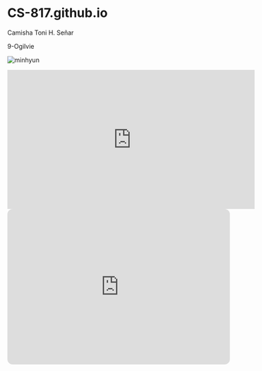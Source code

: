 # CS-817.github.io
Camisha Toni H. Señar

9-Ogilvie

![minhyun](https://phinf.wevpstatic.net/MjAyMzEyMDZfMjIw/MDAxNzAxODQwMDYxNTQw.kj6uGye7eMkKj3ZjnAeSB5kGa_mCd1qNMRCC_5ERs9gg.Q6yA331zPhtTJhkS44GgZzXXoouk9TSN0AhcefkzQ60g.JPEG/Weverse_83980.jpg?type=s704_704_stopgif)

<iframe width="560" height="315" src="https://www.youtube.com/embed/KlJgRPR40to?si=veqJFSeAD7ypUrTx" title="YouTube video player" frameborder="0" allow="accelerometer; autoplay; clipboard-write; encrypted-media; gyroscope; picture-in-picture; web-share" allowfullscreen></iframe>


<iframe style="border-radius:12px" src="https://open.spotify.com/embed/playlist/73GPjoEfUjBe1dwWTXRmfA?utm_source=generator" width="100%" height="352" frameBorder="0" allowfullscreen="" allow="autoplay; clipboard-write; encrypted-media; fullscreen; picture-in-picture" loading="lazy"></iframe>


